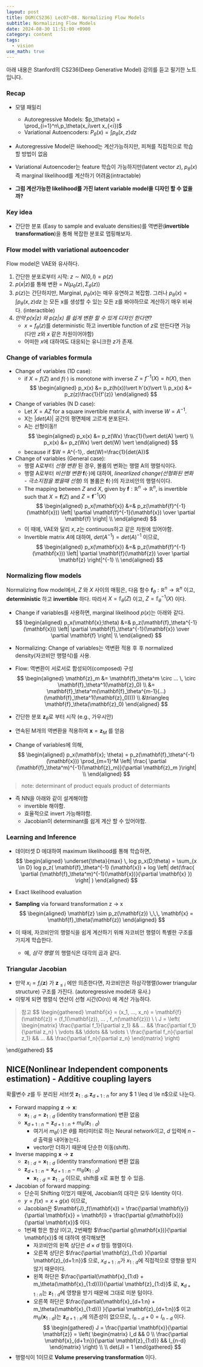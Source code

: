 ```yaml
---
layout: post
title: DGM(CS236) Lec07~08. Normalizing Flow Models
subtitle: Normalizing Flow Models
date: 2024-08-30 11:51:00 +0900
category: content
tags:
  - vision
use_math: true
---
```


아래 내용은 Stanford의 CS236(Deep Generative Model) 강의를 듣고 필기한 노트입니다.

### Recap
- 모델 패밀리
    - Autoregressive Models: $p_\theta(x) = \prod_{i=1}^n\,p_\theta(x_i\vert x_{<i})$
    - Variational Autoencoders: $P_\theta(x) = \int p_\theta(x,z)dz$
- Autoregressive Model은 likehood는 계산가능하지만, 피쳐를 직접적으로 학습할 방법이 없음
- Variational Autoencoder는 feature 학습이 가능하지만(latent vector $z$), $p_\theta(x)$ 즉 marginal likelihood를 계산하기 어려움(intractable)

- **그럼 계산가능한 likelihood를 가진 latent variable model을 디자인 할 수 없을까?**

### Key idea
- 간단한 분포 (Easy to sample and evaluate densities)를 역변환(**invertible transformation**)을 통해 복잡한 분포로 맵핑해보자.


### Flow model with variational autoencoder
Flow model은 VAE와 유사하다.
1. 간단한 분포로부터 시작: $z \sim N(0, I) = p(z)$
2. $p(x \vert  z)$를 통해 변환 = $N(\mu_\theta(z), \Sigma_\theta(z))$
3. $p(z)$는 간단하지만, Marginal, $p_\theta(x)$는 매우 유연하고 복잡함. 그러나 $p_\theta(x)=\int p_\theta(x, z)dz$ 는 모든 x를 생성할 수 있는 모든 z를 봐야하므로 계산하기 매우 비싸다. (interactible)
4. *만약 $p(x\vert z)$ 와 $p(z\vert x)$ 를 쉽게 변환 할 수 있게 디자인 한다면?* 
    - $x = f_\theta(z)$를 deterministic 하고 invertible function of $z$로 만든다면 가능(다만 $z$와 $x$ 같은 차원이어야함)
    - 어떠한 $x$에 대하여도 대응되는 유니크한 $z$가 존재.

### Change of variables formula
- Change of variables (1D case):
    - if $X = f(Z)$ and $f(\cdot)$ is monotone with inverse $Z = f^{-1}(X) = h(X)$, then
    $$
    \begin{aligned}
    p_x(x) &= p_z(h(x))\vert h'(x)\vert
    \\ p_x(x) &= p_z(z)\frac{1}{f'(z)}
    \end{aligned}
    $$
- Change of variables (N D case):
    - Let $X = AZ$ for a square invertible matrix $A$, with inverse $W = A^{-1}$.
    - X는 $\vert det(A) \vert$ 공간의 평면체에 고르게 분포된다.
    - A는 선형이동!!
    $$
    \begin{aligned}
    p_x(x) &= p_z(Wx) \frac{1}{\vert det(A) \vert}
    \\ p_x(x) &= p_z(Wx) \vert det(W) \vert
    \end{aligned}
    $$
    - because if $W = A^{-1},. det(W)=\frac{1}{det(A)}$ 
- Change of variables (General case):
    - 행렬 A로부터 *선형 변환* 된 경우, 볼륨의 변화는 행렬 A의 행렬식이다. 
    - 행렬 A로부터 *비선형 변환* $\mathbf{f}(\cdot)$에 대하여, *linearlized change(선형화된 변화 - 극소지점을 봤을때 선형)* 의 볼륨은 $\mathbf{f}(\cdot)$의 자코비안의 행렬식이다.
    - The mapping between $Z$ and $X$, given by $\mathbf{f}:\mathbb{R}^n \rightarrow \mathbb{R}^n$, is invertible such that $X= \mathbf{f}(Z)$ and $Z=\mathbf{f}^{-1}(X)$ 
    $$
    \begin{aligned}
    p_x(\mathbf{x}) &=& p_z(\mathbf{f}^{-1}(\mathbf{x}))  \left| \partial \mathbf{f}^{-1}(\mathbf{x}) \over \partial \mathbf{f} \right|
    \\
    \end{aligned}
    $$
    - 이 때에, VAE와 달리 $x, z$는 continuous하고 같은 차원에 있어야함.
    - Invertible matrix $A$에 대하여, $det(A^{-1}) = det(A)^{-1}$ 이므로,
    $$
    \begin{aligned}
    p_x(\mathbf{x}) &=& p_z(\mathbf{f}^{-1}(\mathbf{x}))  \left| \partial \mathbf{f}(\mathbf{z}) \over \partial \mathbf{z} \right|^{-1}
    \\
    \end{aligned}
    $$

### Normalizing flow models
Normalizing flow model에서, $Z$ 와 $X$ 사이의 매핑은, 다음 함수 $\mathbf{f}_\theta : \mathbb{R}^n \rightarrow \mathbb{R}^n$ 이고, **deterministic** 하고 **invertible** 하다. 
따라서 $X = \mathbb{f}_\theta(Z)$ 이고, $Z = \mathbb{f}_\theta^{-1}(X)$ 이다.
- Change if variables를 사용하면, marginal likelihood $p(x)$는 아래와 같다.
$$
\begin{aligned}
p_x(\mathbf{x};\theta) &=& p_z(\mathbf{f}_\theta^{-1}(\mathbf{x}))  \left| \partial \mathbf{f}_\theta^{-1}(\mathbf{x}) \over \partial \mathbf{f} \right|
\\
\end{aligned}
$$

- Normalizing: Change of variables는 역변환 적용 후 후 normalized density(자코비안 행렬식)를 사용.
- Flow: 역변환이 서로서로 합성되어(composed) 구성
$$
\begin{aligned}
\mathbf{z}_m &= \mathbf{f}_\theta^m \circ ... \, \circ \mathbf{f}_\theta^1(\mathbf{z}_0)
\\ &= \mathbf{f}_\theta^m(\mathbf{f}_\theta^{m-1}(...)(\mathbf{f}_\theta^1(\mathbf{z}_0))))
\\ &\triangleq \mathbf{f}_\theta(\mathbf{z}_0) 
\end{aligned} 
$$
- 간단한 분포 $\mathbf{z}_\theta$로 부터 시작 (e.g., 가우시안)
- 연속된 M개의 역변환을 적용하여 $\mathbf{x}=\mathbf{z}_M$ 를 얻음
- Change of variables에 의해,
$$
\begin{aligned}
p_x(\mathbf{x}; \theta) = p_z(\mathbf{f}_\theta^{-1}(\mathbf{x})) \prod_{m=1}^M  \left| \frac{ \partial (\mathbf{f}_\theta^m)^{-1}(\mathbf{z}_m)}{\partial \mathbf{z}_m }\right|
\\
\end{aligned} 
$$
> note: determinant of product equals product of determiants 

- 즉 NN을 아래와 같이 설계해야함
    - invertible 해야함.
    - 효율적으로 invert 가능해야함.
    - Jacobian이 determinant를 쉽게 계산 할 수 있어야함.


### Learning and Inference
- 데이터셋 D 에대하여 maximum likelihood를 통해 학습하면,
$$
\begin{aligned}
\underset{\theta}{max} \, log p_x(D;\theta) = \sum_{x \in D} log p_z( \mathbf{f}_\theta^{-1} (\mathbf{x}) + log \left| det(\frac{ \partial (\mathbf{f}_\theta^m)^{-1}(\mathbf{x})}{\partial \mathbf{x} }) \right| )
\end{aligned} 
$$
- Exact likelihood evaluation
- **Sampling** via forward transformation z -> x
$$
\begin{aligned}
\mathbf{z} \sim p_z(\mathbf{z}) \,\,\, \mathbf{x} = \mathbf{f}_\theta(\mathbf{z})
\end{aligned}
$$

- 이 때에, 자코비안의 행렬식을 쉽게 계산하기 위해 자코비안 행렬이 특별한 구조를 가지게 학습한다. 
    - 예, *삼각 행렬* 의 행렬식은 대각의  곱과 같다.

### Triangular Jacobian
- 만약 $x_i = f_i(\mathbf{z})$ 가 $\mathbf{z}_{\leq i}$ 에만 의존한다면, 자코비안은 하삼각행렬(lower triangular structure) 구조를 가진다. (autoregressive model과 유사.)
- 이렇게 되면 행렬식 연산이 선형 시간(O(n)) 에 계산 가능하다.

> 참고
$$
\begin{gathered}
\mathbf{x} = (x_1, ..., x_n) = \mathbf{f}(\mathbf{z}) = (f_1(\mathbf{z}), ... , f_n(\mathbf{z}))
\\
\\ J = 
\left(
\begin{matrix}
\frac{\partial f_1}{\partial z_1} && ... && \frac{\partial f_1}{\partial z_n}
\\ \vdots && \ddots && \vdots
\\ \frac{\partial f_n}{\partial z_1} && ... && \frac{\partial f_n}{\partial z_n}
\end{matrix}
\right)

\end{gathered}
$$

## NICE(Nonlinear Independent components estimation) - Additive coupling layers
확률변수 $z$를 두 분리된 서브셋 $\mathbf{z}_{1:d}, \mathbf{z}_{d+1:n}$ for any $ 1 \leq d \le n$으로 나눈다.
- Forward mapping $\mathbf{z} \rightarrow \mathbf{x}$:
    - $\mathbf{x}_{1:d} = \mathbf{z}_{1:d}$ (identity transformation) 변환 없음
    - $\mathbf{x}_{d+1:n} = \mathbf{z}_{d+1:n} + m_\theta(\mathbf{z}_{1:d})$
        - 여기서 $m_\theta(\cdot)$은 $\theta$를 파타미터로 하는 Neural network이고, $d$ 입력에 $n-d$ 출력을 내어놓는다. 
        - vector만 더하기 때문에 단순한 이동(shift).
- Inverse mapping $\mathbf{x} \rightarrow \mathbf{z}$
    - $\mathbf{z}_{1:d} = \mathbf{x}_{1:d}$ (identity transformation) 변환 없음
    - $\mathbf{z}_{d+1:n} = \mathbf{x}_{d+1:n} - m_\theta(\mathbf{x}_{1:d})$
        - $\mathbf{x}_{1:d} = \mathbf{z}_{1:d}$ 이므로, shift를 x로 표현 할 수 있음.
- Jacobian of forward mapping:
    - 단순히 Shifting 이었기 때문에, Jacobian의 대각은 모두 Identity 이다.
    - $y = f(x) = x + g(x)$ 이므로, 
    - Jacobian은 $\mathbf{J}_f(\mathbf{x}) = \frac{\partial \mathbf{y}}{\partial \mathbf{x}} = \mathbf{I} + \frac{\partial g(\mathbf{x})}{\partial \mathbf{x}}$ 이다.
    - 1번째 항은 항상 I이고, 2번째항 $\frac{\partial g(\mathbf{x})}{\partial \mathbf{x}}$ 에 대하여 생각해보면
        - 자코비안의 왼쪽 상단은   $d \times d$ 항등 행렬이다. 
        - 오른쪽 상단은  $\frac{\partial \mathbf{z}_{1:d} }{\partial \mathbf{z}_{d+1:n}}$ 으로, $x_{d+1:n}$가 $x_{1:d}$에 직접적으로 영향을 받지 않기 때문이다.
        - 왼쪽 하단은 $\frac{\partial(\mathbf{x}_{1:d} + m_\theta(\mathbf{x}_{1:d}))}{\partial \mathbf{z}_{1:d}}$ 로, $\mathbf{x}_{d+1:n}$는 $\mathbf{z}_{1:d}$에 영향을 받기 때문에 그대로 미분 텀이다.
        - 오른쪽 하단은 $\frac{\partial(\mathbf{x}_{d+1:n} + m_\theta(\mathbf{x}_{1:d})) }{\partial \mathbf{z}_{d+1:n}}$ 이고 $m_\theta(\mathbf{x}_{1:d})$는 $\mathbf{z}_{d+1:n}$에 의존성이 없으므로, $I_{n-d} + 0 = I_{n-d}$ 이다.
$$
\begin{gathered}
J = \frac{\partial \mathbf{x}}{\partial \mathbf{z}} = 
\left(
\begin{matrix}
I_d && 0
\\ \frac{\partial \mathbf{x}_{d+1:n}}{\partial \mathbf{z}_{1:d}} && I_{n-d}
\end{matrix}
\right)
\\
\\ det(J) = 1
\end{gathered}
$$
- 행렬식이 1이므로 **Volume preserving transformation** 이다.